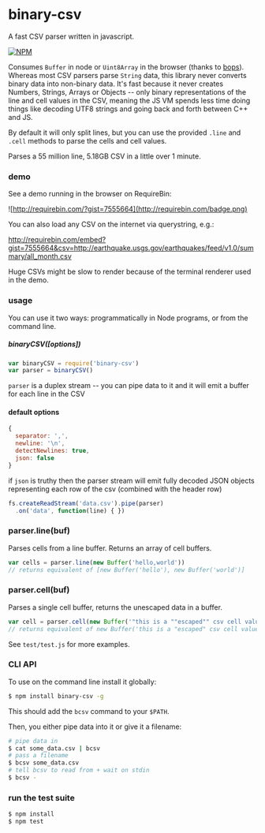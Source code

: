 # binary-csv

A fast CSV parser written in javascript.

[![NPM](https://nodei.co/npm/binary-csv.png)](https://nodei.co/npm/binary-csv/)

Consumes `Buffer` in node or `Uint8Array` in the browser (thanks to [bops](https://github.com/chrisdickinson/bops)). Whereas most CSV parsers parse `String` data, this library never converts binary data into non-binary data. It's fast because it never creates Numbers, Strings, Arrays or Objects -- only binary representations of the line and cell values in the CSV, meaning the JS VM spends less time doing things like decoding UTF8 strings and going back and forth between C++ and JS.

By default it will only split lines, but you can use the provided `.line` and `.cell` methods to parse the cells and cell values.

Parses a 55 million line, 5.18GB CSV in a little over 1 minute.

### demo

See a demo running in the browser on RequireBin:

![http://requirebin.com/?gist=7555664](http://requirebin.com/badge.png)

You can also load any CSV on the internet via querystring, e.g.:

http://requirebin.com/embed?gist=7555664&csv=http://earthquake.usgs.gov/earthquakes/feed/v1.0/summary/all_month.csv

Huge CSVs might be slow to render because of the terminal renderer used in the demo.

### usage

You can use it two ways: programmatically in Node programs, or from the command line.

##### binaryCSV([options])

```js
var binaryCSV = require('binary-csv')
var parser = binaryCSV()
```

`parser` is a duplex stream -- you can pipe data to it and it will emit a buffer for each line in the CSV

#### default options

```js
{
  separator: ',',
  newline: '\n',
  detectNewlines: true,
  json: false
}
```

if `json` is truthy then the parser stream will emit fully decoded JSON objects representing each row of the csv (combined with the header row)

```js
fs.createReadStream('data.csv').pipe(parser)
  .on('data', function(line) { })
```

### parser.line(buf)

Parses cells from a line buffer. Returns an array of cell buffers.

```js
var cells = parser.line(new Buffer('hello,world'))
// returns equivalent of [new Buffer('hello'), new Buffer('world')]
```

### parser.cell(buf)

Parses a single cell buffer, returns the unescaped data in a buffer.

```js
var cell = parser.cell(new Buffer('"this is a ""escaped"" csv cell value"'))
// returns equivalent of new Buffer('this is a "escaped" csv cell value")
```

See `test/test.js` for more examples.

### CLI API

To use on the command line install it globally:

```bash
$ npm install binary-csv -g
```

This should add the `bcsv` command to your `$PATH`.

Then, you either pipe data into it or give it a filename:

```bash
# pipe data in
$ cat some_data.csv | bcsv
# pass a filename
$ bcsv some_data.csv
# tell bcsv to read from + wait on stdin
$ bcsv -
```

### run the test suite

```bash
$ npm install
$ npm test
```
